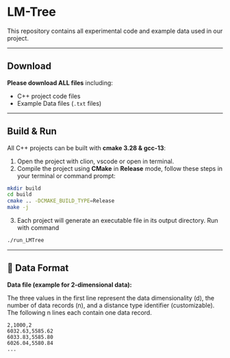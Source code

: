 # LM-Tree

This repository contains all experimental code and example data used in our project.

---

## Download

**Please download ALL files** including:

- C++ project code files
- Example Data files (`.txt` files)

---

## Build & Run

All C++ projects can be built with **cmake 3.28 & gcc-13**:

1. Open the project with clion, vscode or open in terminal.
2. Compile the project using **CMake** in **Release** mode, follow these steps in your terminal or command prompt:

```bash
mkdir build
cd build
cmake .. -DCMAKE_BUILD_TYPE=Release
make -j
```
3. Each project will generate an executable file in its output directory. Run with command
```bash
./run_LMTree
```
---

## 📑 Data Format

**Data file (example for 2‑dimensional data):**

The three values in the first line represent the data dimensionality (d), the number of data records (n), and a distance type identifier (customizable). The following n lines each contain one data record.
```csv
2,1000,2
6032.63,5585.62
6033.83,5585.80
6026.04,5580.84
...
```

